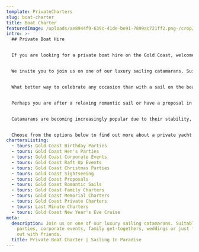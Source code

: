 ```yaml
---
template: PrivateCharters
slug: boat-charter
title: Boat Charter
featuredImage: /uploads/ae8944f9-639c-41de-be91-7899ac721ff2.png-/crop/3269x1740/0,528/-/preview/
intro: >-
  ## Private Boat Hire


  If you are looking for a private boat hire on the Gold Coast, welcome, we are glad you found us!  


  We invite you to join us on one of our luxury sailing catamarans. Suitable for any occasion including hen’s parties, birthday parties, corporate events, family get-togethers, weddings or just for a day out with friends.


  What better way to celebrate any occasion than with a sail on the beautiful Gold Coast Broadwater?


  Perhaps you are after a relaxing romantic sail or have a proposal in mind? Or maybe you want to remember a loved one with a special on-water memorial. We have the right boat and the perfect crew for any occasion.


  Catamarans are becoming increasingly popular due to their stability, wide deck spaces and smooth cruising, making them perfect for social occasions.   A **sailing** **catamaran** is the epitome of style and guaranteed to offer some great photo opportunities captured by our on-board crew. There is nothing quite as relaxing as hoisting the sails, switching off the motors and gliding along the smooth clear waters while lazing on the trampolines under a sunny blue sky.


  Choose from the options below to find out more about a private yacht charter for your group and discover the reasons why we have 5* ratings on all review platforms.
chartersListing:
  - tours: Gold Coast Birthday Parties
  - tours: Gold Coast Hen's Parties
  - tours: Gold Coast Corporate Events
  - tours: Gold Coast Raft Up Events
  - tours: Gold Coast Christmas Parties
  - tours: Gold Coast Sightseeing
  - tours: Gold Coast Proposals
  - tours: Gold Coast Romantic Sails
  - tours: Gold Coast Family Charters
  - tours: Gold Coast Memorial Charters
  - tours: Gold Coast Private Charters
  - tours: Last Minute Charters
  - tours: Gold Coast New Year's Eve Cruise
meta:
  description: Join us on one of our luxury sailing catamarans. Suitable for
    parties, corporate events, family get-togethers, weddings or just for a day
    out with friends.
  title: Private Boat Charter | Sailing In Paradise
---
```

